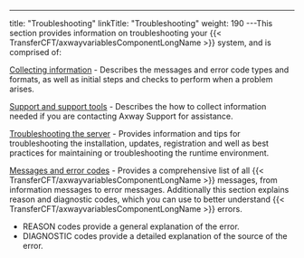---
title: "Troubleshooting"
linkTitle: "Troubleshooting"
weight: 190
---This section provides information on troubleshooting your {{< TransferCFT/axwayvariablesComponentLongName  >}} system, and is comprised of:

[Collecting information](collecting_information) - Describes the messages and error code types and formats, as well as initial steps and checks to perform when a problem arises.

[Support and support tools](../cft_intro_install/unix_install_start_here/troubleshoot_registration/support_tools) - Describes the how to collect information needed if you are contacting Axway Support for assistance.

[Troubleshooting the server](admin_troubleshooting_server) - Provides information and tips for troubleshooting the installation, updates, registration and well as best practices for maintaining or troubleshooting the runtime environment.

[Messages and error codes](messages_and_error_codes_start_here) - Provides a comprehensive list of all {{< TransferCFT/axwayvariablesComponentLongName  >}} messages, from information messages to error messages. Additionally this section explains reason and diagnostic codes, which you can use to better understand {{< TransferCFT/axwayvariablesComponentLongName  >}} errors.

* REASON codes provide a general explanation of the error.
* DIAGNOSTIC codes provide a detailed explanation of the source
    of the error.
